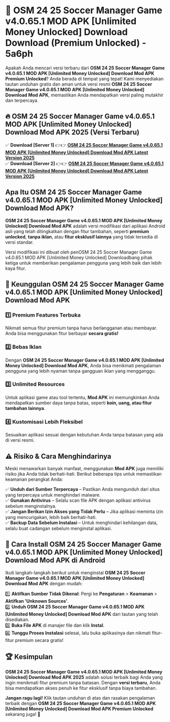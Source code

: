 # 🎯 OSM 24 25 Soccer Manager Game v4.0.65.1 MOD APK [Unlimited Money Unlocked] Download  Download (Premium Unlocked) -  5a6ph

Apakah Anda mencari versi terbaru dari **OSM 24 25 Soccer Manager Game v4.0.65.1 MOD APK [Unlimited Money Unlocked] Download Mod APK Premium Unlocked**? Anda berada di tempat yang tepat! Kami menyediakan tautan unduhan gratis dan aman untuk versi resmi **OSM 24 25 Soccer Manager Game v4.0.65.1 MOD APK [Unlimited Money Unlocked] Download Mod APK**, memastikan Anda mendapatkan versi paling mutakhir dan terpercaya.

## 🔥 OSM 24 25 Soccer Manager Game v4.0.65.1 MOD APK [Unlimited Money Unlocked] Download Mod APK 2025 (Versi Terbaru)

✅ **Download [Server 1]** 👉👉 [**OSM 24 25 Soccer Manager Game v4.0.65.1 MOD APK [Unlimited Money Unlocked] Download Mod APK Latest Version 2025**](https://momento.my/?title=OSM_24_25_Soccer_Manager_Game_v4.0.65.1_MOD_APK_[Unlimited_Money_Unlocked]_Download)  
✅ **Download [Server 2]** 👉👉 [**OSM 24 25 Soccer Manager Game v4.0.65.1 MOD APK [Unlimited Money Unlocked] Download Mod APK Latest Version 2025**](https://momento.my/?title=OSM_24_25_Soccer_Manager_Game_v4.0.65.1_MOD_APK_[Unlimited_Money_Unlocked]_Download)  

## Apa Itu OSM 24 25 Soccer Manager Game v4.0.65.1 MOD APK [Unlimited Money Unlocked] Download Mod APK?

**OSM 24 25 Soccer Manager Game v4.0.65.1 MOD APK [Unlimited Money Unlocked] Download Mod APK** adalah versi modifikasi dari aplikasi Android asli yang telah ditingkatkan dengan fitur tambahan, seperti **premium unlocked**, **tanpa iklan**, atau **fitur eksklusif lainnya** yang tidak tersedia di versi standar.

Versi modifikasi ini dibuat oleh penOSM 24 25 Soccer Manager Game v4.0.65.1 MOD APK [Unlimited Money Unlocked] Downloadbang pihak ketiga untuk memberikan pengalaman pengguna yang lebih baik dan lebih kaya fitur.

## 🎯 Keunggulan OSM 24 25 Soccer Manager Game v4.0.65.1 MOD APK [Unlimited Money Unlocked] Download Mod APK

### 1️⃣ Premium Features Terbuka
Nikmati semua fitur premium tanpa harus berlangganan atau membayar. Anda bisa menggunakan fitur berbayar **secara gratis!**

### 2️⃣ Bebas Iklan
Dengan **OSM 24 25 Soccer Manager Game v4.0.65.1 MOD APK [Unlimited Money Unlocked] Download Mod APK**, Anda bisa menikmati pengalaman pengguna yang lebih nyaman tanpa gangguan iklan yang mengganggu.

### 3️⃣ Unlimited Resources
Untuk aplikasi game atau tool tertentu, **Mod APK** ini memungkinkan Anda mendapatkan sumber daya tanpa batas, seperti **koin, uang, atau fitur tambahan lainnya**.

### 4️⃣ Kustomisasi Lebih Fleksibel
Sesuaikan aplikasi sesuai dengan kebutuhan Anda tanpa batasan yang ada di versi resmi.

## ⚠️ Risiko & Cara Menghindarinya

Meski menawarkan banyak manfaat, menggunakan **Mod APK** juga memiliki risiko jika Anda tidak berhati-hati. Berikut beberapa tips untuk memastikan keamanan perangkat Anda:

✅ **Unduh dari Sumber Terpercaya** – Pastikan Anda mengunduh dari situs yang terpercaya untuk menghindari malware.  
✅ **Gunakan Antivirus** – Selalu scan file APK dengan aplikasi antivirus sebelum menginstalnya.  
✅ **Jangan Berikan Izin Akses yang Tidak Perlu** – Jika aplikasi meminta izin yang mencurigakan, lebih baik berhati-hati.  
✅ **Backup Data Sebelum Instalasi** – Untuk menghindari kehilangan data, selalu buat cadangan sebelum menginstal aplikasi.

## 📌 Cara Install OSM 24 25 Soccer Manager Game v4.0.65.1 MOD APK [Unlimited Money Unlocked] Download Mod APK di Android

Ikuti langkah-langkah berikut untuk menginstal **OSM 24 25 Soccer Manager Game v4.0.65.1 MOD APK [Unlimited Money Unlocked] Download Mod APK** dengan mudah:

1️⃣ **Aktifkan Sumber Tidak Dikenal**: Pergi ke **Pengaturan** > **Keamanan** > **Aktifkan 'Unknown Sources'**.  
2️⃣ **Unduh OSM 24 25 Soccer Manager Game v4.0.65.1 MOD APK [Unlimited Money Unlocked] Download Mod APK** dari tautan yang telah disediakan.  
3️⃣ **Buka File APK** di manajer file dan klik **Instal**.  
4️⃣ **Tunggu Proses Instalasi** selesai, lalu buka aplikasinya dan nikmati fitur-fitur premium secara gratis!

## 🏆 Kesimpulan

**OSM 24 25 Soccer Manager Game v4.0.65.1 MOD APK [Unlimited Money Unlocked] Download Mod APK 2025** adalah solusi terbaik bagi Anda yang ingin menikmati fitur premium tanpa batasan. Dengan **versi terbaru**, Anda bisa mendapatkan akses penuh ke fitur eksklusif tanpa biaya tambahan.

**Jangan ragu lagi!** Klik tautan unduhan di atas dan rasakan pengalaman terbaik dengan **OSM 24 25 Soccer Manager Game v4.0.65.1 MOD APK [Unlimited Money Unlocked] Download Mod APK Premium Unlocked** sekarang juga! 🚀
